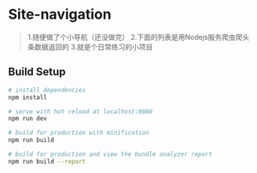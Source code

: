 # Site-navigation

> 1.随便做了个小导航（还没做完）
  2.下面的列表是用Nodejs服务爬虫爬头条数据返回的
  3.就是个日常练习的小项目

## Build Setup

``` bash
# install dependencies
npm install

# serve with hot reload at localhost:8080
npm run dev

# build for production with minification
npm run build

# build for production and view the bundle analyzer report
npm run build --report
```
